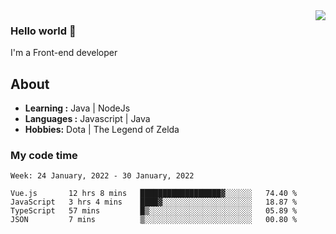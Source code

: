 <img align='right' src="https://github-readme-stats.vercel.app/api?username=jumodada&show_icons=true&theme=vue">

### Hello world 👋

I'm a Front-end developer 
    
## About
-  **Learning :** Java | NodeJs
-  **Languages :** Javascript | Java
-  **Hobbies:** Dota | The Legend of Zelda

### My code time

<!--START_SECTION:waka-->
```text
Week: 24 January, 2022 - 30 January, 2022

Vue.js       12 hrs 8 mins   ██████████████████▓░░░░░░   74.40 % 
JavaScript   3 hrs 4 mins    ████▓░░░░░░░░░░░░░░░░░░░░   18.87 % 
TypeScript   57 mins         █▒░░░░░░░░░░░░░░░░░░░░░░░   05.89 % 
JSON         7 mins          ▒░░░░░░░░░░░░░░░░░░░░░░░░   00.80 % 
```
<!--END_SECTION:waka-->
